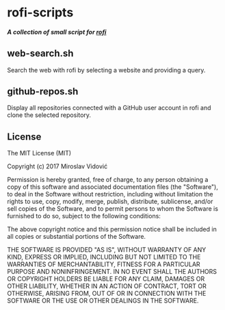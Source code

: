 # rofi-scripts

##### A collection of small script for [rofi](https://davedavenport.github.io/rofi/)

## web-search.sh
Search the web with rofi by selecting a website and providing a query.

## github-repos.sh
Display all repositories connected with a GitHub user account in rofi and clone the selected repository.

## License

The MIT License (MIT)

Copyright (c) 2017 Miroslav Vidović

Permission is hereby granted, free of charge, to any person obtaining a copy
of this software and associated documentation files (the "Software"), to deal
in the Software without restriction, including without limitation the rights
to use, copy, modify, merge, publish, distribute, sublicense, and/or sell
copies of the Software, and to permit persons to whom the Software is
furnished to do so, subject to the following conditions:

The above copyright notice and this permission notice shall be included in all
copies or substantial portions of the Software.

THE SOFTWARE IS PROVIDED "AS IS", WITHOUT WARRANTY OF ANY KIND, EXPRESS OR
IMPLIED, INCLUDING BUT NOT LIMITED TO THE WARRANTIES OF MERCHANTABILITY,
FITNESS FOR A PARTICULAR PURPOSE AND NONINFRINGEMENT. IN NO EVENT SHALL THE
AUTHORS OR COPYRIGHT HOLDERS BE LIABLE FOR ANY CLAIM, DAMAGES OR OTHER
LIABILITY, WHETHER IN AN ACTION OF CONTRACT, TORT OR OTHERWISE, ARISING FROM,
OUT OF OR IN CONNECTION WITH THE SOFTWARE OR THE USE OR OTHER DEALINGS IN THE
SOFTWARE.
